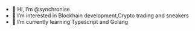 - 👋 Hi, I’m @synchronise
- 👀 I’m interested in Blockhain development,Crypto trading and sneakers
- 🌱 I’m currently learning Typescript and Golang

<!---
synchronise/synchronise is a ✨ special ✨ repository because its `README.md` (this file) appears on your GitHub profile.
You can click the Preview link to take a look at your changes.
--->
